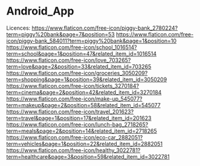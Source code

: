 ﻿# Android_App
Licences: https://www.flaticon.com/free-icon/piggy-bank_2780224?term=piggy%20bank&page=7&position=53
https://www.flaticon.com/free-icon/piggy-bank_584011?term=piggy%20bank&page=1&position=10
https://www.flaticon.com/free-icon/school_1016514?term=school&page=1&position=47&related_item_id=1016514
https://www.flaticon.com/free-icon/love_703265?term=love&page=2&position=33&related_item_id=703265
https://www.flaticon.com/free-icon/groceries_3050209?term=shopping&page=1&position=39&related_item_id=3050209
https://www.flaticon.com/free-icon/tickets_3270184?term=cinema&page=2&position=42&related_item_id=3270184
https://www.flaticon.com/free-icon/make-up_545077?term=makeup&page=2&position=58&related_item_id=545077
https://www.flaticon.com/free-icon/travel_201623?term=travel&page=1&position=17&related_item_id=201623
https://www.flaticon.com/free-icon/lunch-bag_2718265?term=meals&page=2&position=14&related_item_id=2718265
https://www.flaticon.com/free-icon/eco-car_2882051?term=vehicles&page=1&position=22&related_item_id=2882051
https://www.flaticon.com/free-icon/healthy_3022781?term=healthcare&page=3&position=59&related_item_id=3022781